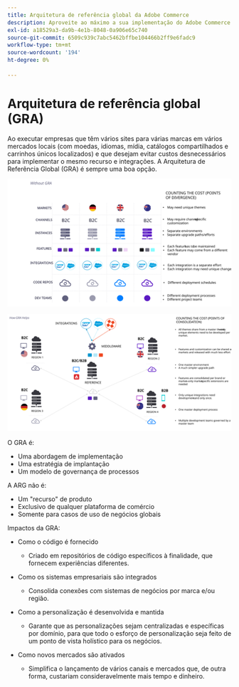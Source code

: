 ```yaml
---
title: Arquitetura de referência global da Adobe Commerce
description: Aproveite ao máximo a sua implementação do Adobe Commerce aproveitando uma arquitetura de referência global.
exl-id: a18529a3-da9b-4e1b-8048-0a906e65c740
source-git-commit: 6509c939c7abc5462bffbe104466b2ff9e6fadc9
workflow-type: tm+mt
source-wordcount: '194'
ht-degree: 0%

---
```


# Arquitetura de referência global (GRA)

Ao executar empresas que têm vários sites para várias marcas em vários mercados locais (com moedas, idiomas, mídia, catálogos compartilhados e carrinhos únicos localizados) e que desejam evitar custos desnecessários para implementar o mesmo recurso e integrações. A Arquitetura de Referência Global (GRA) é sempre uma boa opção.

![Quadro que explica o custo da divergência na arquitetura](../../assets/playbooks/divergent-architecture.svg)

![Quadro que explica o custo da arquitetura consolidada](../../assets/playbooks/consolidated-architecture.svg)

O GRA é:

- Uma abordagem de implementação
- Uma estratégia de implantação
- Um modelo de governança de processos

A ARG não é:

- Um &quot;recurso&quot; de produto
- Exclusivo de qualquer plataforma de comércio
- Somente para casos de uso de negócios globais

Impactos da GRA:

- Como o código é fornecido

   - Criado em repositórios de código específicos à finalidade, que fornecem experiências diferentes.

- Como os sistemas empresariais são integrados

   - Consolida conexões com sistemas de negócios por marca e/ou região.

- Como a personalização é desenvolvida e mantida

   - Garante que as personalizações sejam centralizadas e específicas por domínio, para que todo o esforço de personalização seja feito de um ponto de vista holístico para os negócios.

- Como novos mercados são ativados

   - Simplifica o lançamento de vários canais e mercados que, de outra forma, custariam consideravelmente mais tempo e dinheiro.
